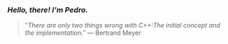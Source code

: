 ### *Hello, there! I'm Pedro.*
> ″*There are only two things wrong with C++:The initial concept and the implementation.*″
 — Bertrand Meyer
